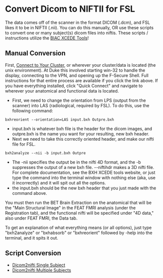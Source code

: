 # Convert Dicom to NIFTII for FSL

The data comes off of the scanner in the format DICOM (.dcm), and FSL likes it to be in NIFTII (.nii).  You can do this manually, OR use these scripts to convert one or many subject(s) dicom files into niftis.  These scripts / instructions utilize the [BIAC XCEDE Tools](http://www-calit2.nbirn.net/tools/bxh_tools/index.shtm)!

## Manual Conversion
First, [Connect to Your Cluster](connect-to-your-cluster.md), or wherever your cluster/data is located (the unix environment).  At Duke this involved starting win-32 to handle the display, connecting to the VPN, and opening up the F-Secure Shell.  Full instructions for that entire process are available if you click the link above.  If you have everything installed, click "Quick Connect" and navigate to wherever your anatomical and functional data is located.

  * First, we need to change the orientation from LPS (output from the scanner) into LAS (radiological, required by FSL).  To do this, use the following command:

```
bxhreorient --orientation=LAS input.bxh Outpre.bxh
```

  * input.bxh is whatever bxh file is the header for the dicom images, and outpre.bxh is the name you want for your resulting, new bxh header.
  * Next we need to take this correctly oriented header, and make our nifti file for FSL.

```
bxh2analyze --nii -b input.bxh Outpre
```

  * The -nii specifies the output be in the nifti 4D format, and the -b suppresses the output of a new bxh file. --niftihdr makes a 3D nifti file.  For complete documentation, see the BXH XCEDE tools website, or just type the command into the terminal window with nothing else (aka, use it incorrectly) and it will spit out all the options.
  * the input.bxh should be the new bxh header that you just made with the command above.

You must then run the BET Brain Extraction on the anatomical that will be the "Main Structural Image" in the FEAT FMRI analysis (under the Registration tab), and the functional nifti will be specified under "4D data," also under FEAT FMRI, the Data tab.

To get an explanation of what everything means (or all options), just type "bxh2analyze" or "bxhabsorb" or "bxhreorient" followed by -help into the terminal, and it spits it out.

## Script Conversion

 - [Dicom2nifti Single Subject](dicom2nifti-single-subject.md)
 - [Dicom2nifti Multiple Subjects](dicom2nifti-multiple-subjects.md)
